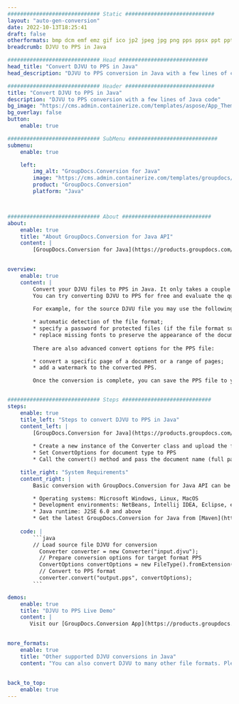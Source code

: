 ```yaml
---
############################# Static ############################
layout: "auto-gen-conversion"
date: 2022-10-13T18:25:41
draft: false
otherformats: bmp dcm emf emz gif ico jp2 jpeg jpg png pps ppsx ppt pptx psb psd svg svgz tga tif tiff webp wmf wmz
breadcrumb: DJVU to PPS in Java

############################# Head ############################
head_title: "Convert DJVU to PPS in Java"
head_description: "DJVU to PPS conversion in Java with a few lines of code. Convert over 160 file formats using the GroupDocs document conversion API for Java"

############################# Header ############################
title: "Convert DJVU to PPS in Java"
description: "DJVU to PPS conversion with a few lines of Java code"
bg_image: "https://cms.admin.containerize.com/templates/aspose/App_Themes/V3/images/bg/header1.png"
bg_overlay: false
button:
    enable: true

############################# SubMenu ############################
submenu:
    enable: true

    left:
        img_alt: "GroupDocs.Conversion for Java"
        image: "https://cms.admin.containerize.com/templates/groupdocs/images/product-logos/90x90-noborder/groupdocs-conversion-java.png"
        product: "GroupDocs.Conversion"
        platform: "Java"



############################# About ############################
about:
    enable: true
    title: "About GroupDocs.Conversion for Java API"
    content: |
        [GroupDocs.Conversion for Java](https://products.groupdocs.com/conversion/java/) is an advanced file format conversion API for converting between popular image and document formats such as Microsoft Office, OpenDocument, PDF, HTML, email, CAD. and much more with just a few lines of code. The native API automatically detects the formats of the original documents and offers many options for customizing the converted documents. Along with the function of extracting information from a document, it also supports caching of the conversion results to the local disk by default. However, any type of cache storage can be supported by implementing the appropriate interfaces - Amazon S3, Dropbox, Google Drive, Windows Azure, Reddis, or any others.
    

overview:
    enable: true
    content: |
        Convert your DJVU files to PPS in Java. It only takes a couple of lines of Java code on any platform of your choice, such as Windows, Linux, macOS.
        You can try converting DJVU to PPS for free and evaluate the quality of the conversion results. Along with simple file conversion scripts, you can try more sophisticated options for loading the DJVU source file and storing the PPS output. 
        
        For example, for the source DJVU file you may use the following load options:

        * automatic detection of the file format;
        * specify a password for protected files (if the file format supports it);
        * replace missing fonts to preserve the appearance of the document.
        
        There are also advanced convert options for the PPS file:

        * convert a specific page of a document or a range of pages;
        * add a watermark to the converted PPS.

        Once the conversion is complete, you can save the PPS file to your local file path or to any third party storage such as FTP, Amazon S3, Google Drive, Dropbox etc. Please note - to convert DJVU to PPS, you do not need to install any additional software, such as MS Office, Open Office, Adobe Acrobat Reader etc.


############################# Steps ############################
steps:
    enable: true
    title_left: "Steps to convert DJVU to PPS in Java"
    content_left: |
        [GroupDocs.Conversion for Java](https://products.groupdocs.com/conversion/java/) allows developers to easily convert DJVU file to PPS with a few lines of code.
        
        * Create a new instance of the Converter class and upload the file DJVU with the full path
        * Set ConvertOptions for document type to PPS
        * Call the convert() method and pass the document name (full path) and format (PPS) as a parameter

    title_right: "System Requirements"
    content_right: |
        Basic conversion with GroupDocs.Conversion for Java API can be done with just a few lines of code. Our APIs are supported on all major platforms and operating systems. Before executing the code below, make sure you have the following prerequisites installed on your system.

        * Operating systems: Microsoft Windows, Linux, MacOS
        * Development environments: NetBeans, Intellij IDEA, Eclipse, etc.
        * Java runtime: J2SE 6.0 and above
        * Get the latest GroupDocs.Conversion for Java from [Maven](https://repository.groupdocs.com/webapp/#/artifacts/browse/tree/General/repo/com/groupdocs/groupdocs-conversion)
         
    code: |
        ```java    
        // Load source file DJVU for conversion
          Converter converter = new Converter("input.djvu");
          // Prepare conversion options for target format PPS
          ConvertOptions convertOptions = new FileType().fromExtension("pps").getConvertOptions();
          // Convert to PPS format
          converter.convert("output.pps", convertOptions);
        ```

demos:
    enable: true
    title: "DJVU to PPS Live Demo"
    content: |
       Visit our [GroupDocs.Conversion App](https://products.groupdocs.app/conversion/family) website and try DJVU to PPS conversion now. The free demo has the following benefits
          

more_formats:
    enable: true
    title: "Other supported DJVU conversions in Java"
    content: "You can also convert DJVU to many other file formats. Please see the list below."
       
       
back_to_top:
    enable: true
---
```

